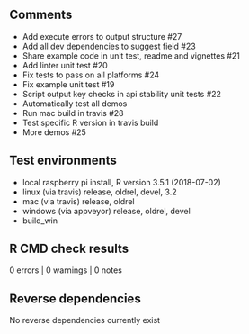 ## Comments

* Add execute errors to output structure #27
* Add all dev dependencies to suggest field #23
* Share example code in unit test, readme and vignettes #21
* Add linter unit test #20
* Fix tests to pass on all platforms #24
* Fix example unit test #19
* Script output key checks in api stability unit tests #22
* Automatically test all demos
* Run mac build in travis #28
* Test specific R version in travis build
* More demos #25

## Test environments

* local raspberry pi install, R version 3.5.1 (2018-07-02)
* linux (via travis) release, oldrel, devel, 3.2
* mac (via travis) release, oldrel
* windows (via appveyor) release, oldrel, devel
* build_win

## R CMD check results

0 errors | 0 warnings | 0 notes

## Reverse dependencies

No reverse dependencies currently exist
